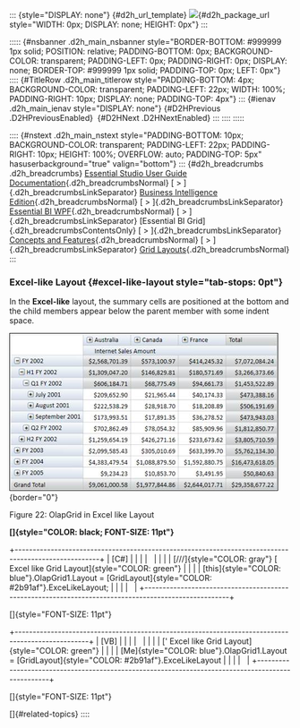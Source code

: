 ::: {style="DISPLAY: none"}
[](ms-xhelp:///?Id=d2h_url_template){#d2h_url_template} ![](!package_url!){#d2h_package_url style="WIDTH: 0px; DISPLAY: none; HEIGHT: 0px"}
:::

::::: {#nsbanner .d2h_main_nsbanner style="BORDER-BOTTOM: #999999 1px solid; POSITION: relative; PADDING-BOTTOM: 0px; BACKGROUND-COLOR: transparent; PADDING-LEFT: 0px; PADDING-RIGHT: 0px; DISPLAY: none; BORDER-TOP: #999999 1px solid; PADDING-TOP: 0px; LEFT: 0px"}
:::: {#TitleRow .d2h_main_titlerow style="PADDING-BOTTOM: 4px; BACKGROUND-COLOR: transparent; PADDING-LEFT: 22px; WIDTH: 100%; PADDING-RIGHT: 10px; DISPLAY: none; PADDING-TOP: 4px"}
::: {#ienav .d2h_main_ienav style="DISPLAY: none"}
[](ms-xhelp:///?Id=f9dcfa80-f9dc-4691-b851-e350725eaefb){#D2HPrevious .D2HPreviousEnabled}  [](ms-xhelp:///?Id=40fbf3e9-3392-4bd8-ae6f-6256d2749d78){#D2HNext .D2HNextEnabled}
:::
::::
:::::

:::: {#nstext .d2h_main_nstext style="PADDING-BOTTOM: 10px; BACKGROUND-COLOR: transparent; PADDING-LEFT: 22px; PADDING-RIGHT: 10px; HEIGHT: 100%; OVERFLOW: auto; PADDING-TOP: 5px" hasuserbackground="true" valign="bottom"}
::: {#d2h_breadcrumbs .d2h_breadcrumbs}
[Essential Studio User Guide Documentation](ms-xhelp:///?Id=12457748-09e3-4d74-a240-8e049cedf030){.d2h_breadcrumbsNormal} [ \> ]{.d2h_breadcrumbsLinkSeparator} [Business Intelligence Edition](ms-xhelp:///?Id=fdf33dd8-62b2-47b9-ad7b-fc50e590bca5){.d2h_breadcrumbsNormal} [ \> ]{.d2h_breadcrumbsLinkSeparator} [Essential BI WPF](ms-xhelp:///?Id=41e3d586-d922-4a01-8272-679fe4ae7343){.d2h_breadcrumbsNormal} [ \> ]{.d2h_breadcrumbsLinkSeparator} [Essential BI Grid]{.d2h_breadcrumbsContentsOnly} [ \> ]{.d2h_breadcrumbsLinkSeparator} [Concepts and Features](ms-xhelp:///?Id=ea758680-939d-4d65-8abe-8c3be198af29){.d2h_breadcrumbsNormal} [ \> ]{.d2h_breadcrumbsLinkSeparator} [Grid Layouts](ms-xhelp:///?Id=800d1402-5911-4002-ad2f-88f57bb560ee){.d2h_breadcrumbsNormal}
:::

### Excel-like Layout {#excel-like-layout style="tab-stops: 0pt"}

In the **Excel-like** layout, the summary cells are positioned at the bottom and the child members appear below the parent member with some indent space.

![](ImagesExt/image44_26.jpg){border="0"}

Figure 22: OlapGrid in Excel like Layout

**[]{style="COLOR: black; FONT-SIZE: 11pt"}**  

+-----------------------------------------------------------------------------------------------------+
| \[C#\]                                                                                              |
|                                                                                                     |
|                                                                                                     |
|                                                                                                     |
| [///]{style="COLOR: gray"} [ Excel like Grid Layout]{style="COLOR: green"}                          |
|                                                                                                     |
| [this]{style="COLOR: blue"}.OlapGrid1.Layout = [GridLayout]{style="COLOR: #2b91af"}.ExceLikeLayout; |
|                                                                                                     |
|                                                                                                     |
+-----------------------------------------------------------------------------------------------------+

[]{style="FONT-SIZE: 11pt"} 

+--------------------------------------------------------------------------------------------------+
| \[VB\]                                                                                           |
|                                                                                                  |
|                                                                                                  |
|                                                                                                  |
| [\' Excel like Grid Layout]{style="COLOR: green"}                                                |
|                                                                                                  |
| [Me]{style="COLOR: blue"}.OlapGrid1.Layout = [GridLayout]{style="COLOR: #2b91af"}.ExceLikeLayout |
|                                                                                                  |
|                                                                                                  |
+--------------------------------------------------------------------------------------------------+

[]{style="FONT-SIZE: 11pt"} 

[]{#related-topics}
::::
